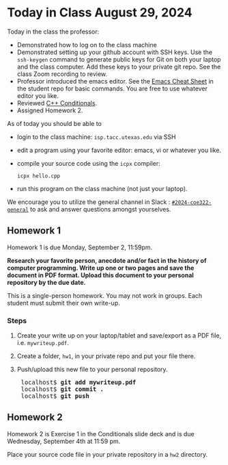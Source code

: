 # Today in Class August 29, 2024  

Today in the class the professor:

* Demonstrated how to log on to the class machine
* Demonstrated setting up your github account with SSH keys.  Use the `ssh-keygen` command to generate public keys for Git on both your laptop and the class computer.  Add these keys to your private git repo.  See the class Zoom recording to review.  
* Professor introduced the emacs editor.  See the [Emacs Cheat Sheet](https://github.com/TACC/coe322fall2024/blob/main/tutorials/emacs%20cheat%20sheet.pdf) in the student repo for basic commands.  You are free to use whatever editor you like. 
* Reviewed [C++ Conditionals](https://github.com/TACC/coe322fall2024/blob/main/lectures/3%20Conditionals.pdf).
* Assigned Homework 2.

As of today you should be able to 

* login to the class machine: `isp.tacc.utexas.edu` via SSH
* edit a program using your favorite editor: emacs, vi or whatever you like.
* compile your source code using the `icpx` compiler:   

	`icpx hello.cpp`

* run this program on the class machine (not just your laptop).

We encourage you to utilize the general channel in Slack : [`#2024-coe322-general`](https://join.slack.com/t/tacc-learn/shared_invite/zt-2p8bpr3gw-d2MpUDfYP1vjm6nQj7GM7g)  to ask and answer questions amongst yourselves.  


## Homework 1 

Homework 1 is due Monday, September 2, 11:59pm.  

**Research your favorite person, anecdote and/or fact in the history of computer programming.  Write up one or two pages and save the document in PDF format. Upload this document to your personal repository by the due date.**

This is a single-person homework. You may not work in groups.  Each student must submit their own write-up.

### Steps

1. Create your write up on your laptop/tablet and save/export as a PDF file, i.e. `mywriteup.pdf`.
1. Create a folder, `hw1`, in your private repo and put your file there.
1. Push/upload this new file to your personal repository.  

	<pre>
	localhost$ <b>git add mywriteup.pdf</b>
	localhost$ <b>git commit .</b>
	localhost$ <b>git push</b></pre>


## Homework 2 

Homework 2 is Exercise 1 in the Conditionals slide deck and is due Wednesday, September 4th at 11:59 pm.

Place your source code file in your private repository in a `hw2` directory.




